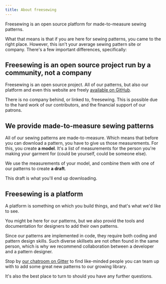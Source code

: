 ```yaml
---
title: About freesewing
---
```

Freesewing is an open source platform for made-to-measure sewing patterns.

What that means is that if you are here for sewing patterns, you came to the right place.
However, this isn't your average sewing pattern site or company. 
There's a few important differences, specifically:

## Freesewing is an open source project run by a community, not a company
Freesewing is an open source project. 
All of our patterns, but also our platform and even this website are freely 
[available on GitHub](https://github.com/freesewing).

There is no company behind, or linked to, freesewing. 
This is possible due to the hard work of our contributors, and the financial support of our patrons.

## We provide made-to-measure sewing patterns

All of our sewing patterns are made-to-measure. Which means that before you can download a pattern,
you have to give us those measurements. For this, you create **a model**.
It's a list of measurements for the person you're making your garment for (could be yourself, could be someone else).

We use the measurements of your model, and combine them with one of our patterns to create **a draft**.

This draft is what you'll end up downloading. 

## Freesewing is a platform

A platform is something on which you build things, and that's what we'd like to see.

You might be here for our patterns, but we also provid the tools and documentation for 
designers to add their own patterns.

Since our patterns are implemented in code, they require both coding and pattern design skills.
Such diverse skillsets are not often found in the same person, which is why we recommend
collaboration between a developer and a pattern designer.

Stop by [our chatroom on Gitter](https://gitter.im/freesewing/freesewing) to find like-minded 
people you can team up with to add some great new patterns to our growing library.

It's also the best place to turn to should you have any further questions.
